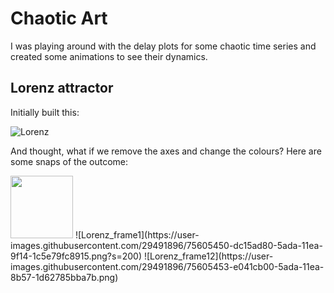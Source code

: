 # Chaotic Art

I was playing around with the delay plots for some chaotic time series and created some animations to see their dynamics. 

## Lorenz attractor

Initially built this:

![Lorenz](https://github.com/alvaroaguirre/NonLinearDynamics/blob/master/ChaoticArt/lorenz_bw.gif)

And thought, what if we remove the axes and change the colours? Here are some snaps of the outcome:

<img src="https://user-images.githubusercontent.com/29491896/75605450-dc15ad80-5ada-11ea-9f14-1c5e79fc8915.png" width="100" height="100">
![Lorenz_frame1](https://user-images.githubusercontent.com/29491896/75605450-dc15ad80-5ada-11ea-9f14-1c5e79fc8915.png?s=200)
![Lorenz_frame12](https://user-images.githubusercontent.com/29491896/75605453-e041cb00-5ada-11ea-8b57-1d62785bba7b.png)
